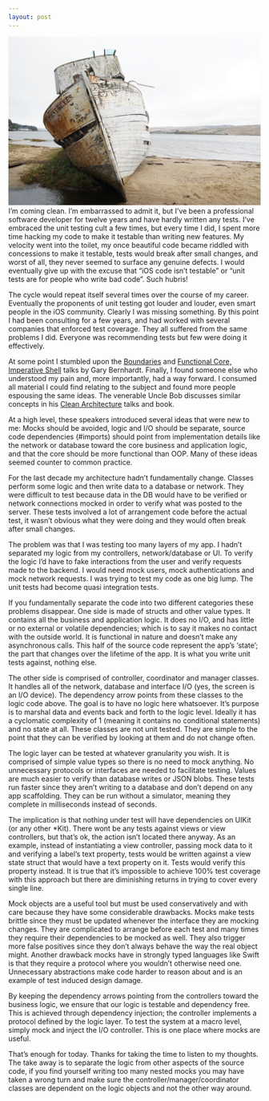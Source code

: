 ```yaml
---
layout: post
---
```

              
<img src="/images/fulls/IMG_0071.jpg" class="fit image">
I’m coming clean. I’m embarrassed to admit it, but I’ve been a professional software developer for twelve years and have hardly written any tests. I’ve embraced the unit testing cult a few times, but every time I did, I spent more time hacking my code to make it testable than writing new features. My velocity went into the toilet, my once beautiful code became riddled with concessions to make it testable, tests would break after small changes, and worst of all, they never seemed to surface any genuine defects. I would eventually give up with the excuse that “iOS code isn’t testable” or “unit tests are for people who write bad code”. Such hubris!

The cycle would repeat itself several times over the course of my career. Eventually the proponents of unit testing got louder and louder, even smart people in the iOS community. Clearly I was missing something. By this point I had been consulting for a few years, and had worked with several companies that enforced test coverage. They all suffered from the same problems I did. Everyone was recommending tests but few were doing it effectively.

At some point I stumbled upon the [Boundaries](https://www.destroyallsoftware.com/talks/boundaries) and [Functional Core, Imperative Shell](https://www.destroyallsoftware.com/screencasts/catalog/functional-core-imperative-shell) talks by Gary Bernhardt. Finally, I found someone else who understood my pain and, more importantly, had a way forward. I consumed all material I could find relating to the subject and found more people espousing the same ideas. The venerable Uncle Bob discusses similar concepts in his [Clean Architecture](https://vimeo.com/43612849) talks and book.

At a high level, these speakers introduced several ideas that were new to me: Mocks should be avoided, logic and I/O should be separate, source code dependencies (#imports) should point from implementation details like the network or database toward the core business and application logic, and that the core should be more functional than OOP. Many of these ideas seemed counter to common practice.

For the last decade my architecture hadn’t fundamentally change. Classes perform some logic and then write data to a database or network. They were difficult to test because data in the DB would have to be verified or network connections mocked in order to verify what was posted to the server. These tests involved a lot of arrangement code before the actual test, it wasn’t obvious what they were doing and they would often break after small changes.

The problem was that I was testing too many layers of my app. I hadn’t separated my logic from my controllers, network/database or UI. To verify the logic I’d have to fake interactions from the user and verify requests made to the backend. I would need mock users, mock authentications and mock network requests. I was trying to test my code as one big lump. The unit tests had become quasi integration tests.

If you fundamentally separate the code into two different categories these problems disappear. One side is made of structs and other value types. It contains all the business and application logic. It does no I/O, and has little or no external or volatile dependencies; which is to say it makes no contact with the outside world. It is functional in nature and doesn’t make any asynchronous calls. This half of the source code represent the app’s ‘state’; the part that changes over the lifetime of the app. It is what you write unit tests against, nothing else.

The other side is comprised of controller, coordinator and manager classes. It handles all of the network, database and interface I/O (yes, the screen is an I/O device). The dependency arrow points from these classes to the logic code above. The goal is to have no logic here whatsoever. It’s purpose is to marshal data and events back and forth to the logic level. Ideally it has a cyclomatic complexity of 1 (meaning it contains no conditional statements) and no state at all. These classes are not unit tested. They are simple to the point that they can be verified by looking at them and do not change often.

The logic layer can be tested at whatever granularity you wish. It is comprised of simple value types so there is no need to mock anything. No unnecessary protocols or interfaces are needed to facilitate testing. Values are much easier to verify than database writes or JSON blobs. These tests run faster since they aren’t writing to a database and don’t depend on any app scaffolding. They can be run without a simulator, meaning they complete in milliseconds instead of seconds.

The implication is that nothing under test will have dependencies on UIKit (or any other *Kit). There wont be any tests against views or view controllers, but that’s ok, the action isn’t located there anyway. As an example, instead of instantiating a view controller, passing mock data to it and verifying a label’s text property, tests would be written against a view state struct that would have a text property on it. Tests would verify this property instead. It is true that it’s impossible to achieve 100% test coverage with this approach but there are diminishing returns in trying to cover every single line.

Mock objects are a useful tool but must be used conservatively and with care because they have some considerable drawbacks. Mocks make tests brittle since they must be updated whenever the interface they are mocking changes. They are complicated to arrange before each test and many times they require their dependencies to be mocked as well. They also trigger more false positives since they don’t always behave the way the real object might. Another drawback mocks have in strongly typed languages like Swift is that they require a protocol where you wouldn’t otherwise need one. Unnecessary abstractions make code harder to reason about and is an example of test induced design damage.

By keeping the dependency arrows pointing from the controllers toward the business logic, we ensure that our logic is testable and dependency free. This is achieved through dependency injection; the controller implements a protocol defined by the logic layer. To test the system at a macro level, simply mock and inject the I/O controller. This is one place where mocks are useful.

That’s enough for today. Thanks for taking the time to listen to my thoughts. The take away is to separate the logic from other aspects of the source code, if you find yourself writing too many nested mocks you may have taken a wrong turn and make sure the controller/manager/coordinator classes are dependent on the logic objects and not the other way around.

